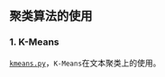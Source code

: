 ## 聚类算法的使用

### 1. K-Means

[`kmeans.py`](https://github.com/liu-nlper/sklearn-practice/blob/master/sklearn.clustering/kmeans.py)，`K-Means`在文本聚类上的使用。